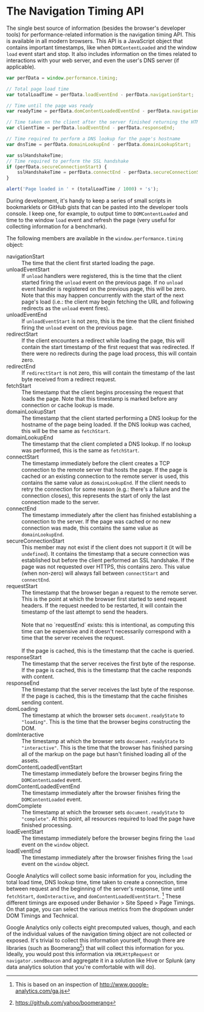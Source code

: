 # The Navigation Timing API

The single best source of information (besides the browser's developer tools) for performance-related information is the navigation timing API. This is available in all modern browsers. This API is a JavaScript object that contains important timestamps, like when `DOMContentLoaded` and the window `load` event start and stop. It also includes information on the times related to interactions with your web server, and even the user's DNS server (if applicable).

```js
var perfData = window.performance.timing;

// Total page load time
var totalLoadTime = perfData.loadEventEnd - perfData.navigationStart;

// Time until the page was ready
var readyTime = perfData.domContentLoadedEventEnd - perfData.navigationStart;

// Time taken on the client after the server finished returning the HTML
var clientTime = perfData.loadEventEnd - perfData.responseEnd;

// Time required to perform a DNS lookup for the page's hostname
var dnsTime = perfData.domainLookupEnd - perfData.domainLookupStart;

var sslHandshakeTime;
// Time required to perform the SSL handshake
if (perfData.secureConnectionStart) {
    sslHandshakeTime = perfData.connectEnd - perfData.secureConnectionStart;
}

alert('Page loaded in ' + (totalLoadTime / 1000) + 's');
```

During development, it's handy to keep a series of small scripts in bookmarklets or GitHub gists that can be pasted into the developer tools console. I keep one, for example, to output time to `DOMContentLoaded` and time to the window `load` event and refresh the page (very useful for collecting information for a benchmark).

The following members are available in the `window.performance.timing` object:

<dl>
    <dt>navigationStart</dt>
    <dd>The time that the client first started loading the page.</dd>
    <dt>unloadEventStart</dt>
    <dd>If <code>unload</code> handlers were registered, this is the time that the client started firing the <code>unload</code> event on the previous page. If no <code>unload</code> event handler is registered on the previous page, this will be zero. Note that this may happen concurrently with the start of the next page's load (i.e.: the client may begin fetching the URL and following redirects as the <code>unload</code> event fires).</dd>
    <dt>unloadEventEnd</dt>
    <dd>If <code>unloadEventStart</code> is not zero, this is the time that the client finished firing the <code>unload</code> event on the previous page.</dd>
    <dt>redirectStart</dt>
    <dd>If the client encounters a redirect while loading the page, this will contain the start timestamp of the first request that was redirected. If there were no redirects during the page load process, this will contain zero.</dd>
    <dt>redirectEnd</dt>
    <dd>If <code>redirectStart</code> is not zero, this will contain the timestamp of the last byte received from a redirect request.</dd>
    <dt>fetchStart</dt>
    <dd>The timestamp that the client begins processing the request that loads the page. Note that this timestamp is marked before any connection or cache lookup is made.</dd>
    <dt>domainLookupStart</dt>
    <dd>The timestamp that the client started performing a DNS lookup for the hostname of the page being loaded. If the DNS lookup was cached, this will be the same as <code>fetchStart</code>.</dd>
    <dt>domainLookupEnd</dt>
    <dd>The timestamp that the client completed a DNS lookup. If no lookup was performed, this is the same as <code>fetchStart</code>.</dd>
    <dt>connectStart</dt>
    <dd>The timestamp immediately before the client creates a TCP connection to the remote server that hosts the page. If the page is cached or an existing connection to the remote server is used, this contains the same value as <code>domainLookupEnd</code>. If the client needs to retry the connection for some reason (e.g.: there's a failure and the connection closes), this represents the start of only the last connection made to the server.</dd>
    <dt>connectEnd</dt>
    <dd>The timestamp immediately after the client has finished establishing a connection to the server. If the page was cached or no new connection was made, this contains the same value as <code>domainLookupEnd</code>.</dd>
    <dt>secureConnectionStart</dt>
    <dd>This member may not exist if the client does not support it (it will be <code>undefined</code>). It contains the timestamp that a secure connection was established but before the client performed an SSL handshake. If the page was not requested over HTTPS, this contains zero. This value (when non-zero) will always fall between <code>connectStart</code> and <code>connectEnd</code>.</dd>
    <dt>requestStart</dt>
    <dd>
        The timestamp that the browser began a request to the remote server. This is the point at which the browser first started to send request headers. If the request needed to be restarted, it will contain the timestamp of the last attempt to send the headers.<br><br>
        Note that no `requestEnd` exists: this is intentional, as computing this time can be expensive and it doesn't necessarily correspond with a time that the server receives the request.<br><br>
        If the page is cached, this is the timestamp that the cache is queried.
    </dd>
    <dt>responseStart</dt>
    <dd>The timestamp that the server receives the first byte of the response. If the page is cached, this is the timestamp that the cache responds with content.</dd>
    <dt>responseEnd</dt>
    <dd>The timestamp that the server receives the last byte of the response. If the page is cached, this is the timestamp that the cache finishes sending content.</dd>
    <dt>domLoading</dt>
    <dd>The timestamp at which the browser sets <code>document.readyState</code> to <code>"loading"</code>. This is the time that the browser begins constructing the DOM.</dd>
    <dt>domInteractive</dt>
    <dd>The timestamp at which the browser sets <code>document.readyState</code> to <code>"interactive"</code>. This is the time that the browser has finished parsing all of the markup on the page but hasn't finished loading all of the assets.</dd>
    <dt>domContentLoadedEventStart</dt>
    <dd>The timestamp immediately before the browser begins firing the <code>DOMContentLoaded</code> event.</dd>
    <dt>domContentLoadedEventEnd</dt>
    <dd>The timestamp immediately after the browser finishes firing the <code>DOMContentLoaded</code> event.</dd>
    <dt>domComplete</dt>
    <dd>The timestamp at which the browser sets <code>document.readyState</code> to <code>"complete"</code>. At this point, all resources required to load the page have finished processing.</dd>
    <dt>loadEventStart</dt>
    <dd>The timestamp immediately before the browser begins firing the <code>load</code> event on the <code>window</code> object.</dd>
    <dt>loadEventEnd</dt>
    <dd>The timestamp immediately after the browser finishes firing the <code>load</code> event on the <code>window</code> object.</dd>
</dl>

Google Analytics will collect some basic information for you, including the total load time, DNS lookup time, time taken to create a connection, time between request and the beginning of the server's response, time until `fetchStart`, `domInteractive`, and `domContentLoadedEventStart`. [^1] These different timings are exposed under Behavior > Site Speed > Page Timings. On that page, you can select the various metrics from the dropdown under DOM Timings and Technical.

[^1]: This is based on an inspection of http://www.google-analytics.com/ga.js

Google Analytics only collects eight precomputed values, though, and each of the individual values of the navigation timing object are not collected or exposed. It's trivial to collect this information yourself, though there are libraries (such as Boomerang[^2]) that will collect this information for you. Ideally, you would post this information via `XMLHttpRequest` or `navigator.sendBeacon` and aggregate it in a solution like Hive or Splunk (any data analytics solution that you're comfortable with will do).

[^2]: https://github.com/yahoo/boomerang
